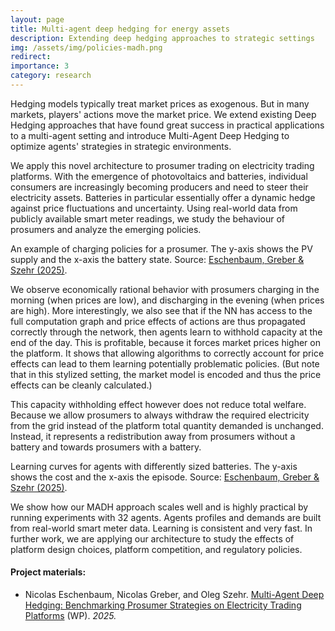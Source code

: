 ```yaml
---
layout: page
title: Multi-agent deep hedging for energy assets
description: Extending deep hedging approaches to strategic settings
img: /assets/img/policies-madh.png
redirect:
importance: 3
category: research
---
```



Hedging models typically treat market prices as exogenous. But in many markets, players' actions move the market price. We extend existing Deep Hedging approaches that have found great success in practical applications to a multi-agent setting and introduce Multi-Agent Deep Hedging to optimize agents' strategies in strategic environments.

We apply this novel architecture to prosumer trading on electricity trading platforms. With the emergence of photovoltaics and batteries, individual consumers are increasingly becoming producers and need to steer their electricity assets. Batteries in particular essentially offer a dynamic hedge against price fluctuations and uncertainty. Using real-world data from publicly available smart meter readings, we study the behaviour of prosumers and analyze the emerging policies.

<div class="row">
    <div class="col-sm mt-3 mt-md-0">
        <img class="img-fluid rounded z-depth-1" src="{{ '/assets/img/madh-policies.png' | relative_url }}" alt="" title="Battery charging policies"/>
    </div>
</div>
<div class="caption">
    An example of charging policies for a prosumer. The y-axis shows the PV supply and the x-axis the battery state. Source: <a href="https://neschenbaum.github.io/assets/pdf/madh.pdf">Eschenbaum, Greber & Szehr (2025)</a>.
</div>

We observe economically rational behavior with prosumers charging in the morning (when prices are low), and discharging in the evening (when prices are high). More interestingly, we also see that if the NN has access to the full computation graph and price effects of actions are thus propagated correctly through the network, then agents learn to withhold capacity at the end of the day. This is profitable, because it forces market prices higher on the platform. It shows that allowing algorithms to correctly account for price effects can lead to them learning potentially problematic policies. (But note that in this stylized setting, the market model is encoded and thus the price effects can be cleanly calculated.)

This capacity withholding effect however does not reduce total welfare. Because we allow prosumers to always withdraw the required electricity from the grid instead of the platform total quantity demanded is unchanged. Instead, it represents a redistribution away from prosumers without a battery and towards prosumers with a battery.

<div class="row">
    <div class="col-sm mt-3 mt-md-0">
        <img class="img-fluid rounded z-depth-1" src="{{ '/assets/img/madh-learning.png' | relative_url }}" alt="" title="Learning curves"/>
    </div>
</div>
<div class="caption">
    Learning curves for agents with differently sized batteries. The y-axis shows the cost and the x-axis the episode. Source: <a href="https://neschenbaum.github.io/assets/pdf/madh.pdf">Eschenbaum, Greber & Szehr (2025)</a>.
</div>

We show how our MADH approach scales well and is highly practical by running experiments with 32 agents. Agents profiles and demands are built from real-world smart meter data. Learning is consistent and very fast. In further work, we are applying our architecture to study the effects of platform design choices, platform competition, and regulatory policies.

<h4>Project materials:</h4><ul><li>
Nicolas Eschenbaum, Nicolas Greber, and Oleg Szehr. <a href="/assets/pdf/madh.pdf">Multi-Agent Deep Hedging: Benchmarking Prosumer Strategies on Electricity Trading Platforms</a> (WP). <i> 2025.</i>
</li>
</ul>
